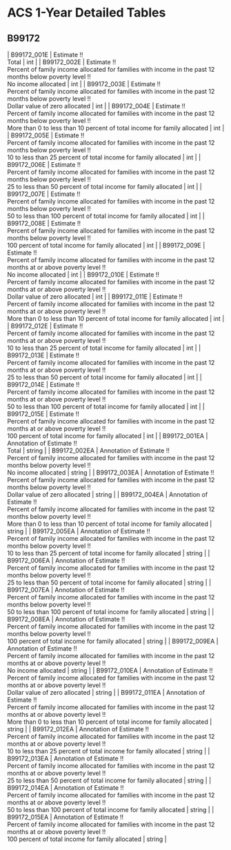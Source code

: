 # ACS 1-Year Detailed Tables

## B99172

| B99172_001E | Estimate !!<br>Total | int |
| B99172_002E | Estimate !!<br>Percent of family income allocated for families with income in the past 12 months below poverty level !!<br>No income allocated | int |
| B99172_003E | Estimate !!<br>Percent of family income allocated for families with income in the past 12 months below poverty level !!<br>Dollar value of zero allocated | int |
| B99172_004E | Estimate !!<br>Percent of family income allocated for families with income in the past 12 months below poverty level !!<br>More than 0 to less than 10 percent of total income for family allocated | int |
| B99172_005E | Estimate !!<br>Percent of family income allocated for families with income in the past 12 months below poverty level !!<br>10 to less than 25 percent of total income for family allocated | int |
| B99172_006E | Estimate !!<br>Percent of family income allocated for families with income in the past 12 months below poverty level !!<br>25 to less than 50 percent of total income for family allocated | int |
| B99172_007E | Estimate !!<br>Percent of family income allocated for families with income in the past 12 months below poverty level !!<br>50 to less than 100 percent of total income for family allocated | int |
| B99172_008E | Estimate !!<br>Percent of family income allocated for families with income in the past 12 months below poverty level !!<br>100 percent of total income for family allocated | int |
| B99172_009E | Estimate !!<br>Percent of family income allocated for families with income in the past 12 months at or above poverty level !!<br>No income allocated | int |
| B99172_010E | Estimate !!<br>Percent of family income allocated for families with income in the past 12 months at or above poverty level !!<br>Dollar value of zero allocated | int |
| B99172_011E | Estimate !!<br>Percent of family income allocated for families with income in the past 12 months at or above poverty level !!<br>More than 0 to less than 10 percent of total income for family allocated | int |
| B99172_012E | Estimate !!<br>Percent of family income allocated for families with income in the past 12 months at or above poverty level !!<br>10 to less than 25 percent of total income for family allocated | int |
| B99172_013E | Estimate !!<br>Percent of family income allocated for families with income in the past 12 months at or above poverty level !!<br>25 to less than 50 percent of total income for family allocated | int |
| B99172_014E | Estimate !!<br>Percent of family income allocated for families with income in the past 12 months at or above poverty level !!<br>50 to less than 100 percent of total income for family allocated | int |
| B99172_015E | Estimate !!<br>Percent of family income allocated for families with income in the past 12 months at or above poverty level !!<br>100 percent of total income for family allocated | int |
| B99172_001EA | Annotation of Estimate !!<br>Total | string |
| B99172_002EA | Annotation of Estimate !!<br>Percent of family income allocated for families with income in the past 12 months below poverty level !!<br>No income allocated | string |
| B99172_003EA | Annotation of Estimate !!<br>Percent of family income allocated for families with income in the past 12 months below poverty level !!<br>Dollar value of zero allocated | string |
| B99172_004EA | Annotation of Estimate !!<br>Percent of family income allocated for families with income in the past 12 months below poverty level !!<br>More than 0 to less than 10 percent of total income for family allocated | string |
| B99172_005EA | Annotation of Estimate !!<br>Percent of family income allocated for families with income in the past 12 months below poverty level !!<br>10 to less than 25 percent of total income for family allocated | string |
| B99172_006EA | Annotation of Estimate !!<br>Percent of family income allocated for families with income in the past 12 months below poverty level !!<br>25 to less than 50 percent of total income for family allocated | string |
| B99172_007EA | Annotation of Estimate !!<br>Percent of family income allocated for families with income in the past 12 months below poverty level !!<br>50 to less than 100 percent of total income for family allocated | string |
| B99172_008EA | Annotation of Estimate !!<br>Percent of family income allocated for families with income in the past 12 months below poverty level !!<br>100 percent of total income for family allocated | string |
| B99172_009EA | Annotation of Estimate !!<br>Percent of family income allocated for families with income in the past 12 months at or above poverty level !!<br>No income allocated | string |
| B99172_010EA | Annotation of Estimate !!<br>Percent of family income allocated for families with income in the past 12 months at or above poverty level !!<br>Dollar value of zero allocated | string |
| B99172_011EA | Annotation of Estimate !!<br>Percent of family income allocated for families with income in the past 12 months at or above poverty level !!<br>More than 0 to less than 10 percent of total income for family allocated | string |
| B99172_012EA | Annotation of Estimate !!<br>Percent of family income allocated for families with income in the past 12 months at or above poverty level !!<br>10 to less than 25 percent of total income for family allocated | string |
| B99172_013EA | Annotation of Estimate !!<br>Percent of family income allocated for families with income in the past 12 months at or above poverty level !!<br>25 to less than 50 percent of total income for family allocated | string |
| B99172_014EA | Annotation of Estimate !!<br>Percent of family income allocated for families with income in the past 12 months at or above poverty level !!<br>50 to less than 100 percent of total income for family allocated | string |
| B99172_015EA | Annotation of Estimate !!<br>Percent of family income allocated for families with income in the past 12 months at or above poverty level !!<br>100 percent of total income for family allocated | string |


